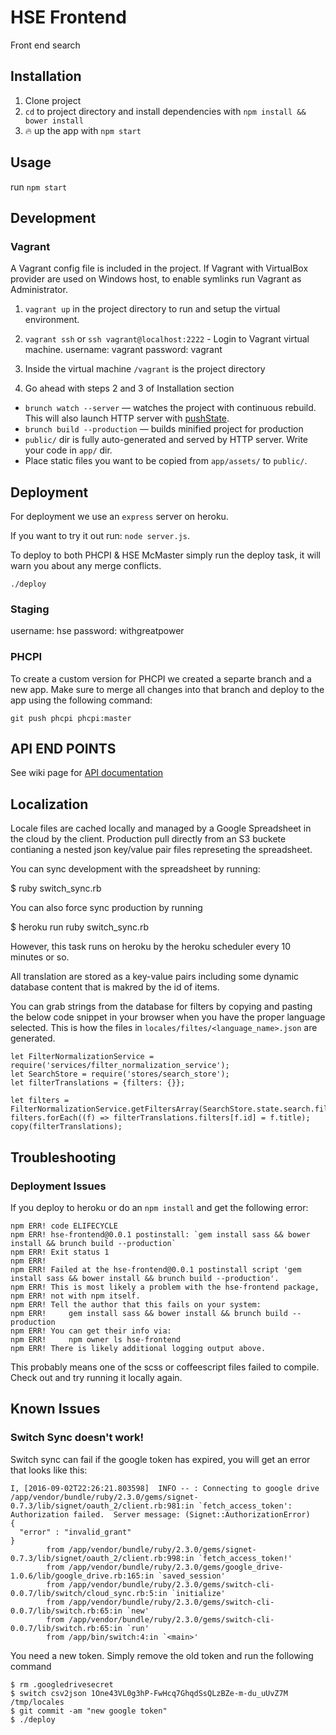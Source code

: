 # HSE Frontend
Front end search

## Installation

1. Clone project
2. `cd` to project directory and install dependencies with `npm install && bower install`
3. :fire: up the app with `npm start`

## Usage

run `npm start`

## Development

### Vagrant

A Vagrant config file is included in the project.
If Vagrant with VirtualBox provider are used on Windows host, to enable symlinks run Vagrant as Administrator.

1. `vagrant up` in the project directory to run and setup the virtual environment.
2. `vagrant ssh` or `ssh vagrant@localhost:2222` - Login to Vagrant virtual machine.
username: vagrant
password: vagrant

3. Inside the virtual machine `/vagrant` is the project directory
4. Go ahead with steps 2 and 3 of Installation section

- `brunch watch --server` — watches the project with continuous rebuild. This will also launch HTTP server with [pushState](https://developer.mozilla.org/en-US/docs/Web/Guide/API/DOM/Manipulating_the_browser_history).
- `brunch build --production` — builds minified project for production
- `public/` dir is fully auto-generated and served by HTTP server.  Write your code in `app/` dir.
- Place static files you want to be copied from `app/assets/` to `public/`.

## Deployment

For deployment we use an `express` server on heroku.

If you want to try it out run: `node server.js`.

To deploy to both PHCPI & HSE McMaster simply run the deploy task, it will warn you about any merge conflicts.

```
./deploy
```

### Staging

username: hse
password: withgreatpower

### PHCPI

To create a custom version for PHCPI we created a separte branch and a new app. Make sure to merge all
changes into that branch and deploy to the app using the following command:

    git push phcpi phcpi:master

## API END POINTS

See wiki page for [API documentation](https://github.com/func-i/hse-frontend/wiki/API-End-Points)

## Localization

Locale files are cached locally and managed by a Google Spreadsheet in the cloud by the client. Production pull directly from an S3 buckete contianing a nested json key/value pair files represeting the spreadsheet.

You can sync development with the spreadsheet by running:

   $ ruby switch_sync.rb

 You can also force sync production by running

   $ heroku run ruby switch_sync.rb

However, this task runs on heroku by the heroku scheduler every 10 minutes or so.

All translation are stored as a key-value pairs including some dynamic database content that is makred by the id
of items.

You can grab strings from the database for filters by copying and pasting the below code snippet in your browser
when you have the proper language selected. This is how the files in `locales/filtes/<language_name>.json` are generated.

    let FilterNormalizationService = require('services/filter_normalization_service');
    let SearchStore = require('stores/search_store');
    let filterTranslations = {filters: {}};

    let filters = FilterNormalizationService.getFiltersArray(SearchStore.state.search.filters);
    filters.forEach((f) => filterTranslations.filters[f.id] = f.title);
    copy(filterTranslations);

## Troubleshooting

### Deployment Issues

If you deploy to heroku or do an `npm install` and get the following error:

```
npm ERR! code ELIFECYCLE
npm ERR! hse-frontend@0.0.1 postinstall: `gem install sass && bower install && brunch build --production`
npm ERR! Exit status 1
npm ERR!
npm ERR! Failed at the hse-frontend@0.0.1 postinstall script 'gem install sass && bower install && brunch build --production'.
npm ERR! This is most likely a problem with the hse-frontend package,
npm ERR! not with npm itself.
npm ERR! Tell the author that this fails on your system:
npm ERR!     gem install sass && bower install && brunch build --production
npm ERR! You can get their info via:
npm ERR!     npm owner ls hse-frontend
npm ERR! There is likely additional logging output above.
```

This probably means one of the scss or coffeescript files failed to compile. Check out and try running it locally again.

## Known Issues

### Switch Sync doesn't work!

Switch sync can fail if the google token has expired, you will get an error that looks like this:

    I, [2016-09-02T22:26:21.803598]  INFO -- : Connecting to google drive
    /app/vendor/bundle/ruby/2.3.0/gems/signet-0.7.3/lib/signet/oauth_2/client.rb:981:in `fetch_access_token': Authorization failed.  Server message: (Signet::AuthorizationError)
    {
      "error" : "invalid_grant"
    }
           	from /app/vendor/bundle/ruby/2.3.0/gems/signet-0.7.3/lib/signet/oauth_2/client.rb:998:in `fetch_access_token!'
           	from /app/vendor/bundle/ruby/2.3.0/gems/google_drive-1.0.6/lib/google_drive.rb:165:in `saved_session'
           	from /app/vendor/bundle/ruby/2.3.0/gems/switch-cli-0.0.7/lib/switch/cloud_sync.rb:5:in `initialize'
           	from /app/vendor/bundle/ruby/2.3.0/gems/switch-cli-0.0.7/lib/switch.rb:65:in `new'
           	from /app/vendor/bundle/ruby/2.3.0/gems/switch-cli-0.0.7/lib/switch.rb:65:in `run'
           	from /app/bin/switch:4:in `<main>'

You need a new token. Simply remove the old token and run the following command

    $ rm .googledrivesecret
    $ switch csv2json 1One43VL0g3hP-FwHcq7GhqdSsQLzBZe-m-du_uUvZ7M /tmp/locales
    $ git commit -am "new google token"
    $ ./deploy
